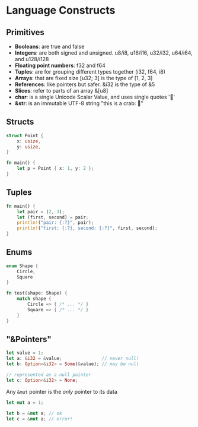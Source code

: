 # Language Constructs

## Primitives

- **Booleans**: are true and false
- **Integers**: are both signed and unsigned. u8/i8, u16/i16, u32/i32, u64/i64, and u128/i128
- **Floating point numbers**: f32 and f64
- **Tuples**: are for grouping different types together (i32, f64, i8)
- **Arrays**: that are fixed size [u32; 3] is the type of [1, 2, 3]
- **References**: like pointers but safer. &i32 is the type of &5
- **Slices**: refer to parts of an array &[u8]
- **char**: is a single Unicode Scalar Value, and uses single quotes '🦀'
- **&str**: is an immutable UTF-8 string "this is a crab: 🦀"

## Structs

```rust
struct Point {
    x: usize,
    y: usize,
}

fn main() {
    let p = Point { x: 1, y: 2 };
}
```

## Tuples

```rust
fn main() {
    let pair = (2, 3);
    let (first, second) = pair;
    println!("pair: {:?}", pair);
    println!("first: {:?}, second: {:?}", first, second);
}
```

## Enums

```rust
enum Shape {
    Circle,
    Square
}

fn test(shape: Shape) {
    match shape {
        Circle => { /* ... */ }
        Square => { /* ... */ }
    }
}
```

## "&Pointers"

```rust
let value = 1;
let a: &i32 = &value;               // never null!
let b: Option<&i32> = Some(&value); // may be null

// represented as a null pointer
let c: Option<&i32> = None;
```

Any `&mut` pointer is the *only* pointer to its data

```rust
let mut a = 1;

let b = &mut a; // ok
let c = &mut a; // error!
```
